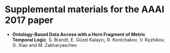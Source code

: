 # Supplemental materials for the AAAI 2017 paper

- **Ontology-Based Data Access with a Horn Fragment of Metric Temporal Logic**. 
  S. Brandt, E. Güzel Kalaycı, R. Kontchakov, V. Ryzhikov, G. Xiao and M. Zakharyaschev
